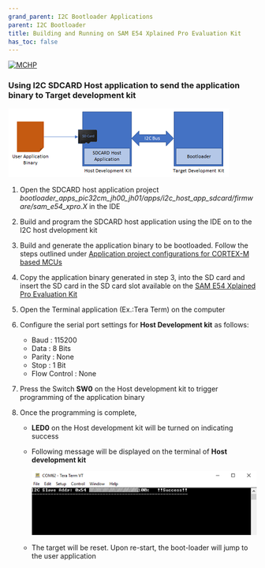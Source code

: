 ```yaml
---
grand_parent: I2C Bootloader Applications
parent: I2C Bootloader
title: Building and Running on SAM E54 Xplained Pro Evaluation Kit
has_toc: false
---
```


[![MCHP](https://www.microchip.com/ResourcePackages/Microchip/assets/dist/images/logo.png)](https://www.microchip.com)

### **Using I2C SDCARD Host application to send the application binary to Target development kit**

![host_app_sdcard_setup](images/i2c_bootloader_host_sdcard.png)

1. Open the SDCARD host application project *bootloader_apps_pic32cm_jh00_jh01/apps/i2c_host_app_sdcard/firmware/sam_e54_xpro.X* in the IDE

2. Build and program the SDCARD host application using the IDE on to the I2C host dvelopment kit

3. Build and generate the application binary to be bootloaded. Follow the steps outlined under [Application project configurations for CORTEX-M based MCUs](https://microchip-mplab-harmony.github.io/bootloader/?GUID-74A00B0A-18C1-47BD-A5F7-5BAFEDDAD130)

4. Copy the application binary generated in step 3, into the SD card and insert the SD card in the SD card slot available on the [SAM E54 Xplained Pro Evaluation Kit](https://www.microchip.com/developmenttools/ProductDetails/atsame54-xpro) 

5. Open the Terminal application (Ex.:Tera Term) on the computer

6. Configure the serial port settings for **Host Development kit** as follows:
    - Baud : 115200
    - Data : 8 Bits
    - Parity : None
    - Stop : 1 Bit
    - Flow Control : None

7. Press the Switch **SW0** on the Host development kit to trigger programming of the application binary

8. Once the programming is complete,
    - **LED0** on the Host development kit will be turned on indicating success

    - Following message will be displayed on the terminal of **Host development kit**

        ![i2c_bootloader_host_app_sdcard_output](images/i2c_bootloader_host_app_sdcard_output.png)

    - The target will be reset. Upon re-start, the boot-loader will jump to the user application    